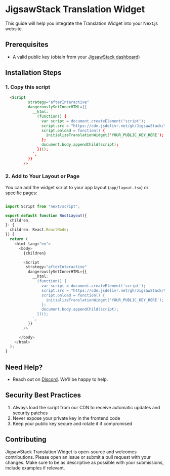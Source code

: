 # JigsawStack Translation Widget

This guide will help you integrate the Translation Widget into your Next.js website.


## Prerequisites
- A valid public key (obtain from your [JigsawStack dashboard](https://jigsawstack.com))

## Installation Steps

### 1. Copy this script

```html
  <Script
          strategy="afterInteractive"
          dangerouslySetInnerHTML={{
            __html: `
              (function() {
                var script = document.createElement('script');
                script.src = "https://cdn.jsdelivr.net/gh/JigsawStack/translation-widget@main/translate-widget.min.js?latest=yes";
                script.onload = function() {
                  initializeTranslationWidget('YOUR_PUBLIC_KEY_HERE');
                };
                document.body.appendChild(script);
              })();
            `,
          }}
        />
```


### 2. Add to Your Layout or Page
You can add the widget script to your app layout (`app/layout.tsx`) or specific pages:

```typescript

import Script from "next/script";

export default function RootLayout({
  children,
}: {
  children: React.ReactNode;
}) {
  return (
    <html lang="en">
      <body>
        {children}

        <Script
         strategy="afterInteractive"
          dangerouslySetInnerHTML={{
            __html: `
              (function() {
                var script = document.createElement('script');
                script.src = "https://cdn.jsdelivr.net/gh/JigsawStack/translation-widget@main/translate-widget.min.js?latest=yes";
                script.onload = function() {
                  initializeTranslationWidget('YOUR_PUBLIC_KEY_HERE');
                };
                document.body.appendChild(script);
              })();
            `,
          }}
        />

      </body>
    </html>
  );
}
```


## Need Help?

- Reach out on [Discord](https://discord.gg/dj8fMBpnqd). We'll be happy to help.

## Security Best Practices

1. Always load the script from our CDN to receive automatic updates and security patches
2. Never expose your private key in the frontend code
3. Keep your public key secure and rotate it if compromised


## Contributing
JigsawStack Translation Widget is open-source and welcomes contributions. Please open an issue or submit a pull request with your changes. Make sure to be as descriptive as possible with your submissions, include examples if relevant.
